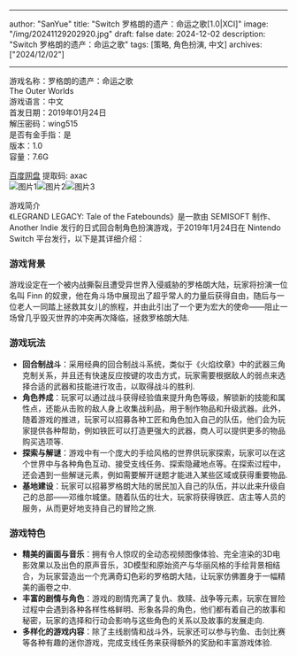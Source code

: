 
---
author: "SanYue"
title: "Switch 罗格朗的遗产：命运之歌[1.0|XCI]"
image: "/img/20241129202920.jpg"
draft: false
date: 2024-12-02
description: "Switch 罗格朗的遗产：命运之歌"
tags: [策略, 角色扮演, 中文]
archives: ["2024/12/02"]

---

游戏名称：罗格朗的遗产：命运之歌   
The Outer Worlds    
游戏语言：中文  
首发日期：2019年01月24日  
解压密码：wing515  
是否有金手指：是  
版本：1.0   
容量：7.6G

[百度网盘](https://pan.baidu.com/s/1W4LKi4OTqnxln1IKaMQ0aQ) 提取码: axac  
![图片1](/img/5f9242.jpg)![图片2](/img/cece8b.jpg)![图片3](/img/1f8c95.jpg)  

游戏简介  
《LEGRAND LEGACY: Tale of the Fatebounds》是一款由 SEMISOFT 制作、Another Indie 发行的日式回合制角色扮演游戏，于2019年1月24日在 Nintendo Switch 平台发行，以下是其详细介绍：

### 游戏背景
游戏设定在一个被内战撕裂且遭受异世界入侵威胁的罗格朗大陆，玩家将扮演一位名叫 Finn 的奴隶，他在角斗场中展现出了超乎常人的力量后获得自由，随后与一位老人一同踏上拯救其女儿的旅程，并由此引出了一个更为宏大的使命——阻止一场曾几乎毁灭世界的冲突再次降临，拯救罗格朗大陆.

### 游戏玩法
- **回合制战斗**：采用经典的回合制战斗系统，类似于《火焰纹章》中的武器三角克制关系，并且还有快速反应按键的攻击方式，玩家需要根据敌人的弱点来选择合适的武器和技能进行攻击，以取得战斗的胜利.
- **角色养成**：玩家可以通过战斗获得经验值来提升角色等级，解锁新的技能和属性点，还能从击败的敌人身上收集战利品，用于制作物品和升级武器。此外，随着游戏的推进，玩家可以招募各种工匠和角色加入自己的队伍，他们会为玩家提供各种帮助，例如铁匠可以打造更强大的武器，商人可以提供更多的物品购买选项等.
- **探索与解谜**：游戏中有一个庞大的手绘风格的世界供玩家探索，玩家可以在这个世界中与各种角色互动、接受支线任务、探索隐藏地点等。在探索过程中，还会遇到一些解谜元素，例如需要解开谜题才能进入某些区域或获得重要物品.
- **基地建设**：玩家可以招募罗格朗大陆的居民加入自己的队伍，并以此来升级自己的总部——邓维尔城堡。随着队伍的壮大，玩家将获得铁匠、店主等人员的服务，从而更好地支持自己的冒险之旅.

### 游戏特色
- **精美的画面与音乐**：拥有令人惊叹的全动态视频图像体验、完全渲染的3D电影效果以及出色的原声音乐，3D模型和原始资产与华丽风格的手绘背景相结合，为玩家营造出一个充满奇幻色彩的罗格朗大陆，让玩家仿佛置身于一幅精美的画卷之中.
- **丰富的剧情与角色**：游戏的剧情充满了复仇、救赎、战争等元素，玩家在冒险过程中会遇到各种各样性格鲜明、形象各异的角色，他们都有着自己的故事和秘密，玩家的选择和行动会影响与这些角色的关系以及故事的发展走向.
- **多样化的游戏内容**：除了主线剧情和战斗外，玩家还可以参与钓鱼、击剑比赛等各种有趣的迷你游戏，完成支线任务来获得额外的奖励和丰富游戏体验.
 
